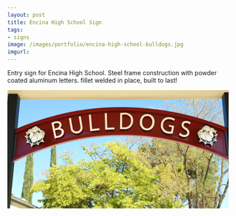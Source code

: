```yaml
---
layout: post
title: Encina High School Sign
tags:
- signs
image: /images/portfolio/encina-high-school-bulldogs.jpg
imgurl: 
---
```


Entry sign for Encina High School. Steel frame construction with powder coated aluminum letters. fillet welded in place, built to last!

<img src="/images/portfolio/encina-high-school-sign-full.jpg">